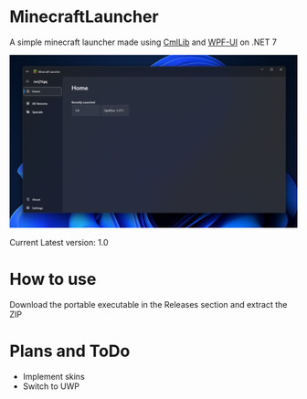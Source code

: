 # MinecraftLauncher
A simple minecraft launcher made using [CmlLib](https://github.com/CmlLib/CmlLib.Core) and [WPF-UI](https://github.com/lepoco/wpfui) on .NET 7

![heroImg](https://raw.githubusercontent.com/Jurij15/MinecraftLauncher/master/docs/images/demo-1.0.png?token=GHSAT0AAAAAABXIJ5TIY3UUVSXDPEJHJOSIZDHPF4A)

Current Latest version: 1.0

# How to use
Download the portable executable in the Releases section and extract the ZIP

# Plans and ToDo
- Implement skins
- Switch to UWP
